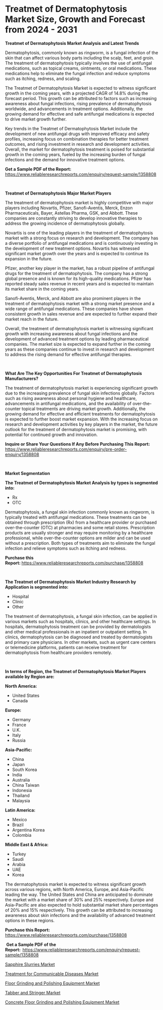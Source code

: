 <p><h1>Treatmet of Dermatophytosis Market Size, Growth and Forecast from 2024 - 2031</h1></p><p><strong>Treatmet of Dermatophytosis Market Analysis and Latest Trends</strong></p>
<p><p>Dermatophytosis, commonly known as ringworm, is a fungal infection of the skin that can affect various body parts including the scalp, feet, and groin. The treatment of dermatophytosis typically involves the use of antifungal medications, such as topical creams, ointments, or oral medications. These medications help to eliminate the fungal infection and reduce symptoms such as itching, redness, and scaling.</p><p>The Treatmet of Dermatophytosis Market is expected to witness significant growth in the coming years, with a projected CAGR of 14.8% during the forecast period. This growth can be attributed to factors such as increasing awareness about fungal infections, rising prevalence of dermatophytosis worldwide, and advancements in treatment options. Additionally, the growing demand for effective and safe antifungal medications is expected to drive market growth further.</p><p>Key trends in the Treatmet of Dermatophytosis Market include the development of new antifungal drugs with improved efficacy and safety profiles, increasing focus on combination therapies for better treatment outcomes, and rising investment in research and development activities. Overall, the market for dermatophytosis treatment is poised for substantial growth in the coming years, fueled by the increasing burden of fungal infections and the demand for innovative treatment options.</p></p>
<p><strong>Get a Sample PDF of the Report:&nbsp;</strong> <a href="https://www.reliableresearchreports.com/enquiry/request-sample/1358808">https://www.reliableresearchreports.com/enquiry/request-sample/1358808</a></p>
<p>&nbsp;</p>
<p><strong>Treatmet of Dermatophytosis Major Market Players</strong></p>
<p><p>The treatment of dermatophytosis market is highly competitive with major players including Novartis, Pfizer, Sanofi-Aventis, Merck, Enzon Pharmaceuticals, Bayer, Astellas Pharma, GSK, and Abbott. These companies are constantly striving to develop innovative therapies to address the growing incidence of dermatophytosis globally.</p><p>Novartis is one of the leading players in the treatment of dermatophytosis market with a strong focus on research and development. The company has a diverse portfolio of antifungal medications and is continuously investing in the development of new treatment options. Novartis has witnessed significant market growth over the years and is expected to continue its expansion in the future.</p><p>Pfizer, another key player in the market, has a robust pipeline of antifungal drugs for the treatment of dermatophytosis. The company has a strong global presence and is known for its high-quality medications. Pfizer has reported steady sales revenue in recent years and is expected to maintain its market share in the coming years.</p><p>Sanofi-Aventis, Merck, and Abbott are also prominent players in the treatment of dermatophytosis market with a strong market presence and a wide range of antifungal medications. These companies have shown consistent growth in sales revenue and are expected to further expand their market reach in the future.</p><p>Overall, the treatment of dermatophytosis market is witnessing significant growth with increasing awareness about fungal infections and the development of advanced treatment options by leading pharmaceutical companies. The market size is expected to expand further in the coming years as these companies continue to invest in research and development to address the rising demand for effective antifungal therapies.</p></p>
<p>&nbsp;</p>
<p><strong>What Are The Key Opportunities For Treatmet of Dermatophytosis Manufacturers?</strong></p>
<p><p>The treatment of dermatophytosis market is experiencing significant growth due to the increasing prevalence of fungal skin infections globally. Factors such as rising awareness about personal hygiene and healthcare, advancements in antifungal medications, and the availability of over-the-counter topical treatments are driving market growth. Additionally, the growing demand for effective and efficient treatments for dermatophytosis is expected to further boost market expansion. With the increasing focus on research and development activities by key players in the market, the future outlook for the treatment of dermatophytosis market is promising, with potential for continued growth and innovation.</p></p>
<p><strong>Inquire or Share Your Questions If Any Before Purchasing This Report:</strong> <a href="https://www.reliableresearchreports.com/enquiry/pre-order-enquiry/1358808">https://www.reliableresearchreports.com/enquiry/pre-order-enquiry/1358808</a></p>
<p>&nbsp;</p>
<p><strong>Market Segmentation</strong></p>
<p><strong>The Treatmet of Dermatophytosis Market Analysis by types is segmented into:</strong></p>
<p><ul><li>Rx</li><li>OTC</li></ul></p>
<p><p>Dermatophytosis, a fungal skin infection commonly known as ringworm, is typically treated with antifungal medications. These treatments can be obtained through prescription (Rx) from a healthcare provider or purchased over-the-counter (OTC) at pharmacies and some retail stores. Prescription products are usually stronger and may require monitoring by a healthcare professional, while over-the-counter options are milder and can be used without a prescription. Both types of treatments aim to eliminate the fungal infection and relieve symptoms such as itching and redness.</p></p>
<p><strong>Purchase this Report:&nbsp;</strong><a href="https://www.reliableresearchreports.com/purchase/1358808">https://www.reliableresearchreports.com/purchase/1358808</a></p>
<p>&nbsp;</p>
<p><strong>The Treatmet of Dermatophytosis Market Industry Research by Application is segmented into:</strong></p>
<p><ul><li>Hospital</li><li>Clinic</li><li>Other</li></ul></p>
<p><p>The treatment of dermatophytosis, a fungal skin infection, can be applied in various markets such as hospitals, clinics, and other healthcare settings. In hospitals, dermatophytosis treatment can be provided by dermatologists and other medical professionals in an inpatient or outpatient setting. In clinics, dermatophytosis can be diagnosed and treated by dermatologists and primary care physicians. In other markets, such as urgent care centers or telemedicine platforms, patients can receive treatment for dermatophytosis from healthcare providers remotely.</p></p>
<p>&nbsp;</p>
<p><strong>In terms of Region, the Treatmet of Dermatophytosis Market Players available by Region are:</strong></p>
<p>
    <p> <strong> North America: </strong>
        <ul>
            <li>United States</li>
            <li>Canada</li>
        </ul>
        </p> 
    <p> <strong> Europe: </strong>
        <ul>
            <li>Germany</li>
            <li>France</li>
            <li>U.K.</li>
            <li>Italy</li>
            <li>Russia</li>
        </ul>
        </p> 
    <p> <strong> Asia-Pacific: </strong>
        <ul>
            <li>China</li>
            <li>Japan</li>
            <li>South Korea</li>
            <li>India</li>
            <li>Australia</li>
            <li>China Taiwan</li>
            <li>Indonesia</li>
            <li>Thailand</li>
            <li>Malaysia</li>
        </ul>
        </p> 
    <p> <strong> Latin America: </strong>
        <ul>
            <li>Mexico</li>
            <li>Brazil</li>
            <li>Argentina Korea</li>
            <li>Colombia</li>
        </ul>
        </p> 
    <p> <strong> Middle East & Africa: </strong>
        <ul>
            <li>Turkey</li>
            <li>Saudi</li>
            <li>Arabia</li>
            <li>UAE</li>
            <li>Korea</li>
        </ul>
    </p>
    </p>
<p><p>The dermatophytosis market is expected to witness significant growth across various regions, with North America, Europe, and Asia-Pacific leading the way. The United States and China are anticipated to dominate the market with a market share of 30% and 25% respectively. Europe and Asia-Pacific are also expected to hold substantial market share percentages of 20% and 15% respectively. This growth can be attributed to increasing awareness about skin infections and the availability of advanced treatment options in these regions.</p></p>
<p><strong>Purchase this Report: </strong><a href="https://www.reliableresearchreports.com/purchase/1358808">https://www.reliableresearchreports.com/purchase/1358808</a></p>
<p>&nbsp;<strong>Get a Sample PDF of the Report:&nbsp;&nbsp;</strong><a href="https://www.reliableresearchreports.com/enquiry/request-sample/1358808">https://www.reliableresearchreports.com/enquiry/request-sample/1358808</a></p>
<p><strong></strong></p>
<p><p><a href="https://issuu.com/reportprime-2/docs/sapphire-slurries-market-size-2030.pptx">Sapphire Slurries Market</a></p><p><a href="https://github.com/castoriffic/Market-Research-Report-List-3/blob/main/treatment-for-communicable-diseases-market.md">Treatment for Communicable Diseases Market</a></p><p><a href="https://medium.com/@markuspagac2023/floor-grinding-and-polishing-equipment-market-report-reveals-the-latest-trends-and-growth-daa822cfaf40">Floor Grinding and Polishing Equipment Market</a></p><p><a href="https://issuu.com/reportprime-2/docs/tabber-and-stringer-market-size-2030.pptx">Tabber and Stringer Market</a></p><p><a href="https://medium.com/@markuspagac2023/concrete-floor-grinding-and-polishing-equipment-market-size-reveals-the-best-marketing-channels-in-c14ba62b9a7e">Concrete Floor Grinding and Polishing Equipment Market</a></p></p>